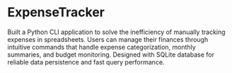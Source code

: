 # ExpenseTracker
Built a Python CLI application to solve the inefficiency of manually tracking expenses in spreadsheets. Users can manage their finances through intuitive commands that handle expense categorization, monthly summaries, and budget monitoring. Designed with SQLite database for reliable data persistence and fast query performance.

